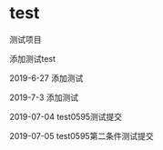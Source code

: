 # test
测试项目

添加测试test

2019-6-27  添加测试

2019-7-3   添加测试

2019-07-04 test0595测试提交

2019-07-05 test0595第二条件测试提交
